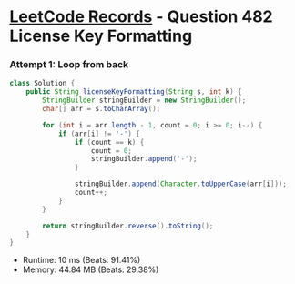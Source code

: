 # [LeetCode Records](../README.md) - Question 482 License Key Formatting

### Attempt 1: Loop from back
```java
class Solution {
    public String licenseKeyFormatting(String s, int k) {
        StringBuilder stringBuilder = new StringBuilder();
        char[] arr = s.toCharArray();

        for (int i = arr.length - 1, count = 0; i >= 0; i--) {
            if (arr[i] != '-') {
                if (count == k) {
                    count = 0;
                    stringBuilder.append('-');
                }

                stringBuilder.append(Character.toUpperCase(arr[i]));
                count++;
            }
        }

        return stringBuilder.reverse().toString();
    }
}
```
- Runtime: 10 ms (Beats: 91.41%)
- Memory: 44.84 MB (Beats: 29.38%)

<br>
